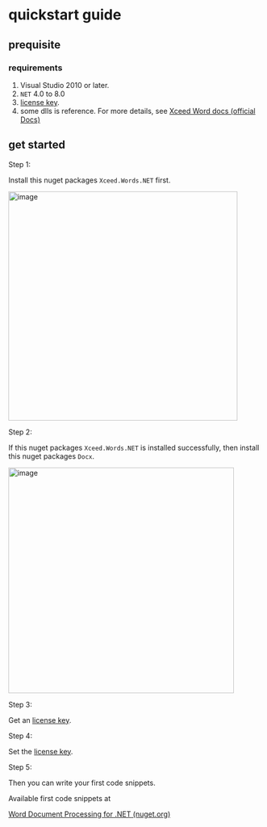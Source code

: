 # quickstart guide
## prequisite
### requirements
1. Visual Studio 2010 or later.
2. `NET` 4.0 to 8.0
3. [license key](https://doc.xceed.com/xceed-document-libraries-for-net/Licensing.html).
4. some dlls is reference.
For more details, see [Xceed Word docs (official Docs)](https://doc.xceed.com/xceed-document-libraries-for-net/webframe.html#rootWelcome.html)

## get started
Step 1:

Install this nuget packages `Xceed.Words.NET` first.

<img width="454" alt="image" src="https://github.com/user-attachments/assets/49e9e1d4-cb52-4449-ae83-e79fa07d89ac" />

Step 2:

If this nuget packages `Xceed.Words.NET` is installed successfully, then install this nuget packages `Docx`.

<img width="447" alt="image" src="https://github.com/user-attachments/assets/6573fba7-8c62-45c4-88d5-71b3b3f8877f" />

Step 3:

Get an [license key](https://doc.xceed.com/xceed-document-libraries-for-net/Licensing.html).

Step 4:

Set the [license key](https://doc.xceed.com/xceed-document-libraries-for-net/Licensing.html).

Step 5:

Then you can write your first code snippets.

Available first code snippets at 

[Word Document Processing for .NET (nuget.org)](https://www.nuget.org/packages/DocX/)

